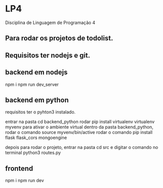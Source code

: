 # LP4
Disciplina de Linguagem de Programação 4


## Para rodar os projetos de todolist.

## Requisitos ter nodejs e git.

## backend em nodejs
npm i
npm run dev_server

## backend em python

requisitos ter o pyhton3 instalado.

entrar na pasta cd backend_python
rodar pip install virtualenv
virtualenv myvenv
para ativar o ambiente virtual dentro da pasta backend_python,
rodar o comando source myvenv/bin/active 
rodar o comando pip install flask flask_cors mongoengine

depois para rodar o projeto, entrar na pasta cd src
e digitar o comando no terminal python3 routes.py

## frontend
npm i
npm run dev

